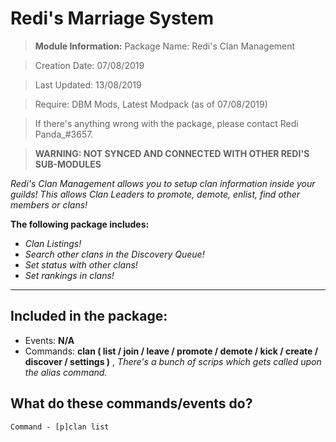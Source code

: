 # Redi's Marriage System

> **Module Information:** 
Package Name: Redi's Clan Management

> Creation Date: 07/08/2019

> Last Updated: 13/08/2019

> Require: DBM Mods, Latest Modpack (as of 07/08/2019)

> If there's anything wrong with the package, please contact Redi Panda_#3657.

> **WARNING: NOT SYNCED AND CONNECTED WITH OTHER REDI'S SUB-MODULES**

*Redi's Clan Management allows you to setup clan information inside your guilds! This allows Clan Leaders to promote, demote, enlist, find other members or clans!*

**The following package includes:**

  - *Clan Listings!*
  - *Search other clans in the Discovery Queue!*
  - *Set status with other clans!*
  - *Set rankings in clans!*
 

---
**Included in the package:**
- 
- Events: **N/A**
- Commands: **clan ( list / join <clanid> / leave / promote <userid> / demote <userid> / kick <userid> / create <clanname> / discover / settings )** , *There's a bunch of scrips which gets called upon the alias command.*


## What do these commands/events do?

`Command - [p]clan list`


